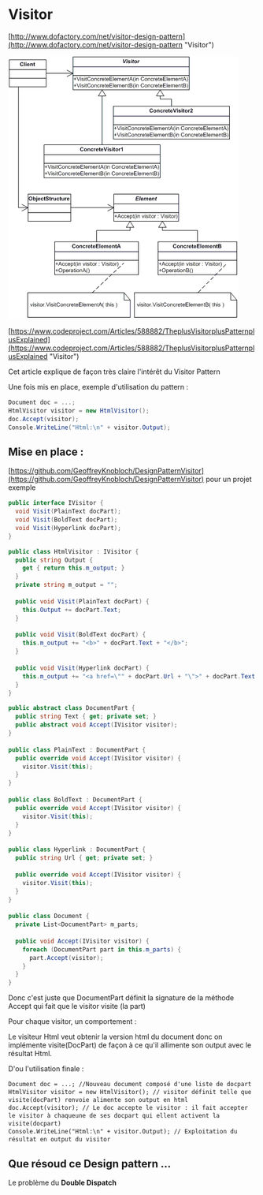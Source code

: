 # Visitor

[http://www.dofactory.com/net/visitor-design-pattern](http://www.dofactory.com/net/visitor-design-pattern "Visitor")

![](/assets/visitor.gif)

[https://www.codeproject.com/Articles/588882/TheplusVisitorplusPatternplusExplained](https://www.codeproject.com/Articles/588882/TheplusVisitorplusPatternplusExplained "Visitor")

Cet article explique de façon très claire l'intérêt du Visitor Pattern

Une fois mis en place, exemple d'utilisation du pattern :

```c\#
Document doc = ...;
HtmlVisitor visitor = new HtmlVisitor();
doc.Accept(visitor);
Console.WriteLine("Html:\n" + visitor.Output);
```

## Mise en place :

[https://github.com/GeoffreyKnobloch/DesignPatternVisitor](https://github.com/GeoffreyKnobloch/DesignPatternVisitor) pour un projet exemple

```c\#
public interface IVisitor {
  void Visit(PlainText docPart);
  void Visit(BoldText docPart);
  void Visit(Hyperlink docPart);
}
```

```c\#
public class HtmlVisitor : IVisitor {
  public string Output { 
    get { return this.m_output; }
  }
  private string m_output = "";

  public void Visit(PlainText docPart) {
    this.Output += docPart.Text;
  }

  public void Visit(BoldText docPart) {
    this.m_output += "<b>" + docPart.Text + "</b>";
  }

  public void Visit(Hyperlink docPart) {
    this.m_output += "<a href=\"" + docPart.Url + "\">" + docPart.Text + "</a>";
  }
}
```

```c\#
public abstract class DocumentPart {
  public string Text { get; private set; }
  public abstract void Accept(IVisitor visitor);
}

public class PlainText : DocumentPart { 
  public override void Accept(IVisitor visitor) {
    visitor.Visit(this);
  }
}

public class BoldText : DocumentPart { 
  public override void Accept(IVisitor visitor) {
    visitor.Visit(this);
  }
}

public class Hyperlink : DocumentPart {
  public string Url { get; private set; }

  public override void Accept(IVisitor visitor) {
    visitor.Visit(this);
  }
}

public class Document {
  private List<DocumentPart> m_parts;

  public void Accept(IVisitor visitor) {
    foreach (DocumentPart part in this.m_parts) {
      part.Accept(visitor);
    }
  }
}
```

Donc c'est juste que DocumentPart définit la signature de la méthode Accept qui fait que le visitor visite \(la part\)

Pour chaque visitor, un comportement :

Le visiteur Html veut obtenir la version html du document donc on implémente visite\(DocPart\) de façon à ce qu'il allimente son output avec le résultat Html.

D'ou l'utilisation finale :

```
Document doc = ...; //Nouveau document composé d'une liste de docpart
HtmlVisitor visitor = new HtmlVisitor(); // visitor définit telle que visite(docPart) renvoie alimente son output en html
doc.Accept(visitor); // Le doc accepte le visitor : il fait accepter le visitor à chaqueune de ses docpart qui ellent activent la visite(docpart)
Console.WriteLine("Html:\n" + visitor.Output); // Exploitation du résultat en output du visitor
```

## Que résoud ce Design pattern ...

Le problème du **Double Dispatch**

